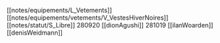 [[notes/equipements/L_Vetements]] [[notes/equipements/vetements/V_VestesHiverNoires]] [[notes/statut/S_Libre]]
280920 [[dionAgushi]]
281019 [[ilanWoarden]]
[[denisWeidmann]]
